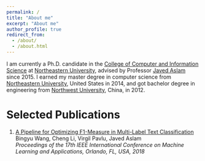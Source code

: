 ```yaml
---
permalink: /
title: "About me"
excerpt: "About me"
author_profile: true
redirect_from: 
  - /about/
  - /about.html
---
```


I am currently a Ph.D. candidate in the [College of Computer and Information Science](https://www.ccis.northeastern.edu/) at [Northeastern University](https://www.northeastern.edu/), advised by Professor [Javed Aslam](http://www.ccs.neu.edu/home/jaa/) since 2015. I earned my master degree in computer science from [Northeastern University](https://www.northeastern.edu/), United States in 2014, and got bachelor degree in engineering from [Northwest University](http://www.nwu.edu.cn/), China, in 2012.

Selected Publications
======
1. [A Pipeline for Optimizing F1-Measure in Multi-Label Text Classification](https://bingyouwang.github.io/publication/pipeline)  
   Bingyu Wang, Cheng Li, Virgil Pavlu, Javed Aslam  
   *Proceedings of the 17th IEEE International Conference on Machine Learning and Applications, Orlando, FL, USA, 2018*
 